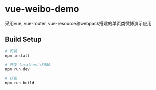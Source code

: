 # vue-weibo-demo

采用vue, vue-router, vue-resource和webpack搭建的单页类微博演示应用

## Build Setup

``` bash
# 安装
npm install

# 开发 localhost:8080
npm run dev

# 打包
npm run build
```
